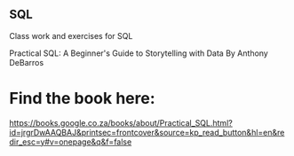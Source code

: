 ## SQL
 Class work and exercises for SQL

Practical SQL: A Beginner's Guide to Storytelling with Data
By Anthony DeBarros

# Find the book here: 
https://books.google.co.za/books/about/Practical_SQL.html?id=jrgrDwAAQBAJ&printsec=frontcover&source=kp_read_button&hl=en&redir_esc=y#v=onepage&q&f=false
